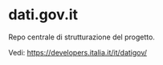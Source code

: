 # dati.gov.it

Repo centrale di strutturazione del progetto.

Vedi: https://developers.italia.it/it/datigov/

